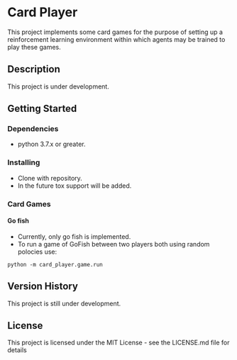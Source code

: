 # Card Player 

This project implements some card games for the purpose of setting up a reinforcement learning 
environment within which agents may be trained to play these games.

## Description

This project is under development.

## Getting Started

### Dependencies

* python 3.7.x or greater.

### Installing

* Clone with repository.  
* In the future tox support will be added.

### Card Games 

#### Go fish
* Currently, only go fish is implemented. 
* To run a game of GoFish between two players both using random polocies use:

```
python -m card_player.game.run
```

## Version History

This project is still under development.

## License

This project is licensed under the MIT License - see the LICENSE.md file for details
